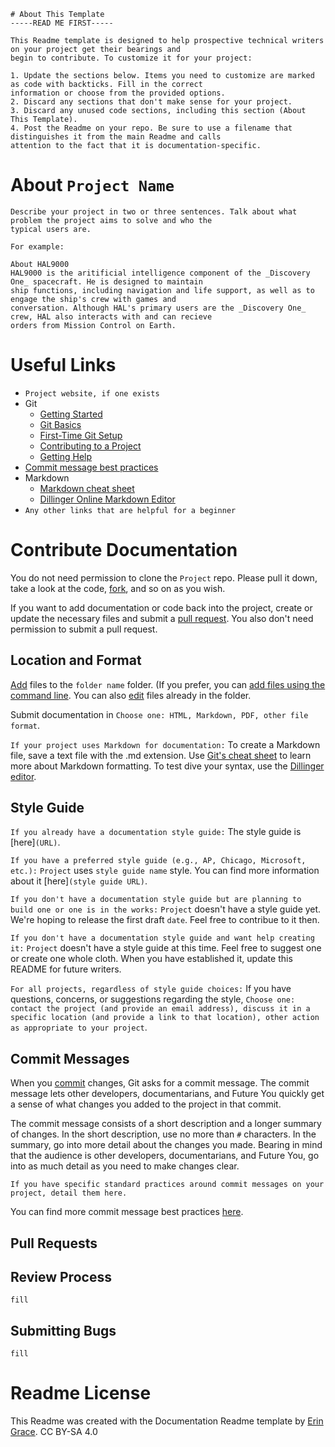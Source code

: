 ```
# About This Template
-----READ ME FIRST-----

This Readme template is designed to help prospective technical writers on your project get their bearings and 
begin to contribute. To customize it for your project:

1. Update the sections below. Items you need to customize are marked as code with backticks. Fill in the correct 
information or choose from the provided options. 
2. Discard any sections that don't make sense for your project. 
3. Discard any unused code sections, including this section (About This Template).
4. Post the Readme on your repo. Be sure to use a filename that distinguishes it from the main Readme and calls 
attention to the fact that it is documentation-specific.
```

# About `Project Name`
```
Describe your project in two or three sentences. Talk about what problem the project aims to solve and who the 
typical users are.

For example: 

About HAL9000 
HAL9000 is the aritificial intelligence component of the _Discovery One_ spacecraft. He is designed to maintain 
ship functions, including navigation and life support, as well as to engage the ship's crew with games and 
conversation. Although HAL's primary users are the _Discovery One_ crew, HAL also interacts with and can recieve
orders from Mission Control on Earth.
```

# Useful Links
- `Project website, if one exists`
- Git
  - [Getting Started](https://git-scm.com/book/en/v1/Getting-Started)
  - [Git Basics](https://git-scm.com/book/en/v2/Getting-Started-Git-Basics)
  - [First-Time Git Setup](https://git-scm.com/book/en/v2/Getting-Started-First-Time-Git-Setup)
  - [Contributing to a Project](https://git-scm.com/book/en/v2/GitHub-Contributing-to-a-Project)
  - [Getting Help](https://git-scm.com/book/en/v1/Getting-Started-Getting-Help)
- [Commit message best practices](https://chris.beams.io/posts/git-commit/)
- Markdown
  - [Markdown cheat sheet](https://github.com/adam-p/markdown-here/wiki/Markdown-Cheatsheet)
  - [Dillinger Online Markdown Editor](https://dillinger.io/)
- `Any other links that are helpful for a beginner`

# Contribute Documentation
You do not need permission to clone the `Project` repo. Please pull it down, take a look at the code, [fork](https://git-scm.com/book/en/v2/GitHub-Contributing-to-a-Project#_forking_projects), and so on as you wish. 

If you want to add documentation or code back into the project, create or update the necessary files and submit a [pull request](https://git-scm.com/book/en/v2/GitHub-Contributing-to-a-Project#_creating_a_pull_request). You also don't need permission to submit a pull request.

## Location and Format
[Add](https://help.github.com/articles/creating-new-files/) files to the `folder name` folder. (If you prefer, you can [add files using the command line](https://help.github.com/articles/adding-a-file-to-a-repository-using-the-command-line/). You can also [edit](https://help.github.com/articles/editing-files-in-another-user-s-repository/) files already in the folder.

Submit documentation in `Choose one: HTML, Markdown, PDF, other file format`. 

`If your project uses Markdown for documentation:` To create a Markdown file, save a text file with the .md extension. Use [Git's cheat sheet](https://github.com/adam-p/markdown-here/wiki/Markdown-Cheatsheet) to learn more about Markdown formatting. To test dive your syntax, use the [Dillinger editor](https://dillinger.io/).

## Style Guide
`If you already have a documentation style guide:` The style guide is [here]`(URL)`.

`If you have a preferred style guide (e.g., AP, Chicago, Microsoft, etc.):` `Project` uses `style guide name` style. You can find more information about it [here]`(style guide URL)`.

`If you don't have a documentation style guide but are planning to build one or one is in the works:` `Project` doesn't have a style guide yet. We're hoping to release the first draft `date`. Feel free to contribue to it then.

`If you don't have a documentation style guide and want help creating it:` `Project` doesn't have a style guide at this time. Feel free to suggest one or create one whole cloth. When you have established it, update this README for future writers.

`For all projects, regardless of style guide choices:` If you have questions, concerns, or suggestions regarding the style, `Choose one: contact the project (and provide an email address), discuss it in a specific location (and provide a link to that location), other action as appropriate to your project`.

## Commit Messages
When you [commit](https://git-scm.com/book/en/v1/Git-Basics-Recording-Changes-to-the-Repository#Committing-Your-Changes) changes, Git asks for a commit message. The commit message lets other developers, documentarians, and Future You quickly get a sense of what changes you added to the project in that commit.

The commit message consists of a short description and a longer summary of changes. In the short description, use no more than `#` characters. In the summary, go into more detail about the changes you made. Bearing in mind that the audience is other developers, documentarians, and Future You, go into as much detail as you need to make changes clear. 

`If you have specific standard practices around commit messages on your project, detail them here.`

You can find more commit message best practices [here](https://chris.beams.io/posts/git-commit/).

## Pull Requests

## Review Process
`fill`

## Submitting Bugs
`fill`

# Readme License
This Readme was created with the Documentation Readme template by [Erin Grace](https://readthefriendlymanual.com/). CC BY-SA 4.0
